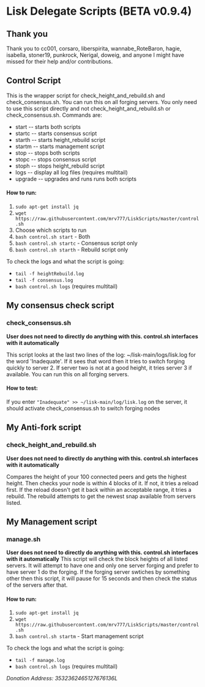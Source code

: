 # Lisk Delegate Scripts  (BETA v0.9.4)

## Thank you
Thank you to cc001, corsaro, liberspirita, wannabe_RoteBaron, hagie, isabella, stoner19, punkrock, Nerigal, doweig, and anyone I might have missed for their help and/or contributions.

## Control Script
This is the wrapper script for check_height_and_rebuild.sh and check_consensus.sh.  You can run this on all forging servers.  You only need to use this script directly and not check_height_and_rebuild.sh or check_consensus.sh.  Commands are:
* start             -- starts both scripts
* startc            -- starts consensus script
* starth            -- starts height_rebuild script
* startm            -- starts management script
* stop              -- stops both scripts
* stopc             -- stops consensus script
* stoph             -- stops height_rebuild script
* logs              -- display all log files (requires multitail)
* upgrade           -- upgrades and runs runs both scripts

#### How to run:

1. `sudo apt-get install jq`
2. `wget https://raw.githubusercontent.com/mrv777/LiskScripts/master/control.sh`
3. Choose which scripts to run
  1. `bash control.sh start` - Both
  2. `bash control.sh startc` - Consensus script only
  3. `bash control.sh starth` - Rebuild script only

To check the logs and what the script is going:

* `tail -f heightRebuild.log`
* `tail -f consensus.log`
* `bash control.sh logs` (requires multitail)

## My consensus check script

### check_consensus.sh
**User does not need to directly do anything with this.  control.sh interfaces with it automatically**

This script looks at the last two lines of the log: ~/lisk-main/logs/lisk.log for the word 'Inadequate'.  If it sees that word then it tries to switch forging quickly to server 2.  If server two is not at a good height, it tries server 3 if available.  You can run this on all forging servers.

#### How to test:
If you enter `"Inadequate" >> ~/lisk-main/log/lisk.log` on the server, it should activate check_consensus.sh to switch forging nodes

## My Anti-fork script

### check_height_and_rebuild.sh
**User does not need to directly do anything with this.  control.sh interfaces with it automatically**

Compares the height of your 100 connected peers and gets the highest height.  Then checks your node is within 4 blocks of it.  If not, it tries a reload first.  If the reload doesn't get it back within an acceptable range, it tries a rebuild.  The rebuild attempts to get the newest snap available from servers listed. 

## My Management script

### manage.sh
**User does not need to directly do anything with this.  control.sh interfaces with it automatically**
This script will check the block heights of all listed servers.  It will attempt to have one and only one server forging and prefer to have server 1 do the forging.  If the forging server swtiches by something other then this script, it will pause for 15 seconds and then check the status of the servers after that.

#### How to run:

1. `sudo apt-get install jq`
2. `wget https://raw.githubusercontent.com/mrv777/LiskScripts/master/control.sh`
3. `bash control.sh startm` - Start management script

To check the logs and what the script is going:

* `tail -f manage.log`
* `bash control.sh logs` (requires multitail)

*Donation Address: 3532362465127676136L*
